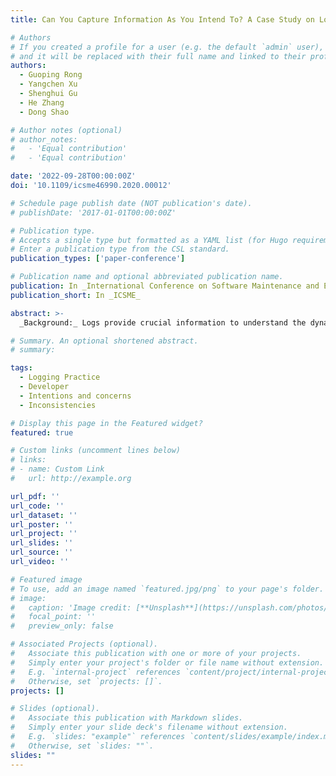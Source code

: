 ```yaml
---
title: Can You Capture Information As You Intend To? A Case Study on Logging Practice in Industry

# Authors
# If you created a profile for a user (e.g. the default `admin` user), write the username (folder name) here
# and it will be replaced with their full name and linked to their profile.
authors:
  - Guoping Rong
  - Yangchen Xu
  - Shenghui Gu
  - He Zhang
  - Dong Shao

# Author notes (optional)
# author_notes:
#   - 'Equal contribution'
#   - 'Equal contribution'

date: '2022-09-28T00:00:00Z'
doi: '10.1109/icsme46990.2020.00012'

# Schedule page publish date (NOT publication's date).
# publishDate: '2017-01-01T00:00:00Z'

# Publication type.
# Accepts a single type but formatted as a YAML list (for Hugo requirements).
# Enter a publication type from the CSL standard.
publication_types: ['paper-conference']

# Publication name and optional abbreviated publication name.
publication: In _International Conference on Software Maintenance and Evolution_
publication_short: In _ICSME_

abstract: >-
  _Background:_ Logs provide crucial information to understand the dynamic behavior of software systems in modern software development and maintenance. Usually, logs are produced by log statements which will be triggered and executed under certain conditions. However, current studies paid very limited attention to developers' _Intentions and Concerns (I&C)_ on logging practice, leading uncertainty that whether the developers' _I&C_ are properly reflected by log statements and questionable capability to capture the expected information of system behaviors in logs. _Objective:_ This study aims to reveal the status of developers' _I&C_ on logging practice and more importantly, how the _I&C_ are properly reflected in software source code in real-world software development. _Method:_ We collected evidence from two sources of a series of interviews and source code analysis which are conducted in a big-data company, followed by consolidation and analysis of the evidence. _Results:_ Major gaps and inconsistencies have been identified between the developers' _I&C_ and real log statements in source code. Many code snippets contained no log statements that the interviewees claimed to have inserted. _Conclusion:_ Developers' original _I&C_ towards logging practice are usually poorly realized, which inevitably impacted the motivation and purpose to conduct this practice.

# Summary. An optional shortened abstract.
# summary:

tags:
  - Logging Practice
  - Developer
  - Intentions and concerns
  - Inconsistencies

# Display this page in the Featured widget?
featured: true

# Custom links (uncomment lines below)
# links:
# - name: Custom Link
#   url: http://example.org

url_pdf: ''
url_code: ''
url_dataset: ''
url_poster: ''
url_project: ''
url_slides: ''
url_source: ''
url_video: ''

# Featured image
# To use, add an image named `featured.jpg/png` to your page's folder.
# image:
#   caption: 'Image credit: [**Unsplash**](https://unsplash.com/photos/pLCdAaMFLTE)'
#   focal_point: ''
#   preview_only: false

# Associated Projects (optional).
#   Associate this publication with one or more of your projects.
#   Simply enter your project's folder or file name without extension.
#   E.g. `internal-project` references `content/project/internal-project/index.md`.
#   Otherwise, set `projects: []`.
projects: []

# Slides (optional).
#   Associate this publication with Markdown slides.
#   Simply enter your slide deck's filename without extension.
#   E.g. `slides: "example"` references `content/slides/example/index.md`.
#   Otherwise, set `slides: ""`.
slides: ""
---
```

